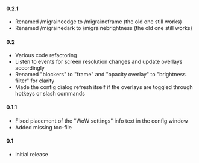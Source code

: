 #### 0.2.1
- Renamed /migraineedge to /migraineframe (the old one still works)
- Renamed /migrainedark to /migrainebrightness (the old one still works)

#### 0.2
- Various code refactoring
- Listen to events for screen resolution changes and update overlays
    accordingly
- Renamed "blockers" to "frame" and "opacity overlay" to "brightness filter"
    for clarity
- Made the config dialog refresh itself if the overlays are toggled through
    hotkeys or slash commands

#### 0.1.1

- Fixed placement of the "WoW settings" info text in the config window
- Added missing toc-file

#### 0.1

- Initial release
